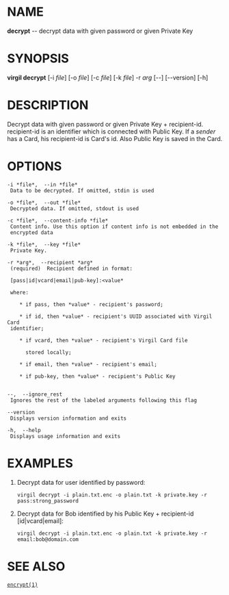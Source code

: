 NAME
====

**decrypt** -- decrypt data with given password or given Private Key

SYNOPSIS
========

**virgil decrypt** \[-i *file*\] \[-o *file*\] \[-c *file*\] \[-k
*file*\] -r *arg* \[--\] \[--version\] \[-h\]

DESCRIPTION
===========

Decrypt data with given password or given Private Key + recipient-id.
recipient-id is an identifier which is connected with Public Key. If a
*sender* has a Card, his recipient-id is Card's id. Also Public Key is
saved in the Card.

OPTIONS
=======

    -i *file*,  --in *file*
     Data to be decrypted. If omitted, stdin is used

    -o *file*,  --out *file*
     Decrypted data. If omitted, stdout is used

    -c *file*,  --content-info *file*
     Content info. Use this option if content info is not embedded in the
     encrypted data

    -k *file*,  --key *file*
     Private Key.

    -r *arg*,  --recipient *arg*
     (required)  Recipient defined in format:

     [pass|id|vcard|email|pub-key]:<value*

     where:

        * if pass, then *value* - recipient's password;

        * if id, then *value* - recipient's UUID associated with Virgil Card
     identifier;

        * if vcard, then *value* - recipient's Virgil Card file

          stored locally;

        * if email, then *value* - recipient's email;

        * if pub-key, then *value* - recipient's Public Key


    --,  --ignore_rest
     Ignores the rest of the labeled arguments following this flag

    --version
     Displays version information and exits

    -h,  --help
     Displays usage information and exits

EXAMPLES
========

1.  Decrypt data for user identified by password:

        virgil decrypt -i plain.txt.enc -o plain.txt -k private.key -r pass:strong_password

2.  Decrypt data for Bob identified by his Public Key + recipient-id
    \[id|vcard|email\]:

        virgil decrypt -i plain.txt.enc -o plain.txt -k private.key -r email:bob@domain.com

SEE ALSO
========

[`encrypt(1)`]()
